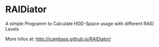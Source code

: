 RAIDiator
=========

A simple Programm to Calculate HDD-Space usage with different RAID Levels

More Infos at: http://jcambass.github.io/RAIDiator/ 
